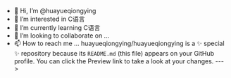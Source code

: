 - 👋 Hi, I’m @huayueqiongying
- 👀 I’m interested in C语言
- 🌱 I’m currently learning C语言
- 💞️ I’m looking to collaborate on ...
- 📫 How to reach me ...
huayueqiongying/huayueqiongying is a ✨ special ✨ repository because its `README.md` (this file) appears on your GitHub profile.
You can click the Preview link to take a look at your changes.
--->
